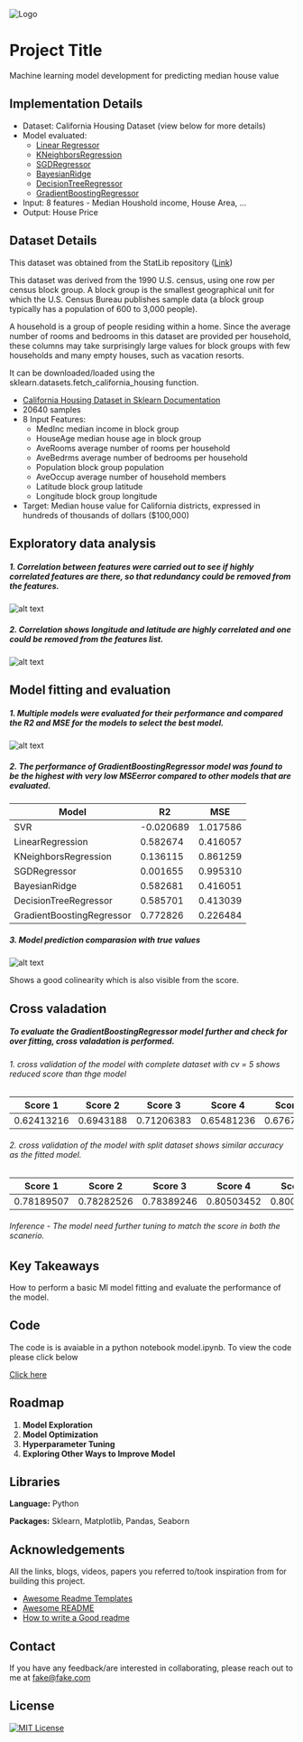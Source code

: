 ![Logo](https://dev-to-uploads.s3.amazonaws.com/uploads/articles/th5xamgrr6se0x5ro4g6.png)


# Project Title
Machine learning model development for predicting median house value 


## Implementation Details

- Dataset: California Housing Dataset (view below for more details)
- Model evaluated: 
  - [Linear Regressor](https://scikit-learn.org/stable/modules/generated/sklearn.linear_model.LinearRegression.html)
  - [KNeighborsRegression](https://scikit-learn.org/stable/modules/generated/sklearn.neighbors.KNeighborsRegressor.html)
  - [SGDRegressor](https://scikit-learn.org/stable/modules/generated/sklearn.linear_model.SGDRegressor.html)
  - [BayesianRidge](https://scikit-learn.org/stable/modules/generated/sklearn.linear_model.BayesianRidge.html)
  - [DecisionTreeRegressor](https://scikit-learn.org/stable/modules/generated/sklearn.tree.DecisionTreeRegressor.html)
  - [GradientBoostingRegressor](https://scikit-learn.org/stable/modules/generated/sklearn.ensemble.GradientBoostingRegressor.html)
- Input: 8 features - Median Houshold income, House Area, ...
- Output: House Price

## Dataset Details

This dataset was obtained from the StatLib repository ([Link](https://www.dcc.fc.up.pt/~ltorgo/Regression/cal_housing.html))

This dataset was derived from the 1990 U.S. census, using one row per census block group. A block group is the smallest geographical unit for which the U.S. Census Bureau publishes sample data (a block group typically has a population of 600 to 3,000 people).

A household is a group of people residing within a home. Since the average number of rooms and bedrooms in this dataset are provided per household, these columns may take surprisingly large values for block groups with few households and many empty houses, such as vacation resorts.

It can be downloaded/loaded using the sklearn.datasets.fetch_california_housing function.

- [California Housing Dataset in Sklearn Documentation](https://scikit-learn.org/stable/modules/generated/sklearn.datasets.fetch_california_housing.html)
- 20640 samples
- 8 Input Features: 
    - MedInc median income in block group
    - HouseAge median house age in block group
    - AveRooms average number of rooms per household
    - AveBedrms average number of bedrooms per household
    - Population block group population
    - AveOccup average number of household members
    - Latitude block group latitude
    - Longitude block group longitude
- Target: Median house value for California districts, expressed in hundreds of thousands of dollars ($100,000)
## Exploratory data analysis

##### 1. Correlation between features were carried out to see if highly correlated features are there, so that redundancy could be removed from the features. 

![alt text](https://github.com/sonti-roy/california_housing/blob/main/plots/correlation.png)

##### 2. Correlation shows longitude and latitude are highly correlated and one could be removed from the features list.
![alt text](https://github.com/sonti-roy/california_housing/blob/main/plots/latitude_longitude_scatter_plot.png)

## Model fitting and evaluation

##### 1. Multiple models were evaluated for their performance and compared the R2 and MSE for the models to select the best model.
![alt text](https://github.com/sonti-roy/california_housing/blob/main/plots/model_performance.png)

##### 2. The performance of GradientBoostingRegressor model was found to be the highest with very low MSEerror compared to other models that are evaluated.

| Model                     | R2        | MSE      |
|----------------------------|----------|----------|
| SVR                        | -0.020689| 1.017586 |
| LinearRegression           | 0.582674 | 0.416057 |
| KNeighborsRegression       | 0.136115 | 0.861259 |
| SGDRegressor               | 0.001655 | 0.995310 |
| BayesianRidge              | 0.582681 | 0.416051 |
| DecisionTreeRegressor      | 0.585701 | 0.413039 |
| GradientBoostingRegressor  | 0.772826 | 0.226484 |

##### 3. Model prediction comparasion with true values

![alt text](https://github.com/sonti-roy/california_housing/blob/main/plots/true_vs_prediction.png)

Shows a good colinearity which is also visible from the score.

## Cross valadation

##### To evaluate the GradientBoostingRegressor model further and check for over fitting, cross valadation is performed.

###### 1. cross validation of the model with complete dataset with cv = 5 shows reduced score than thge model
        
| Score 1      | Score 2      | Score 3      | Score 4      | Score 5      |
|--------------|--------------|--------------|--------------|--------------|
| 0.62413216   | 0.6943188    | 0.71206383   | 0.65481236   | 0.67672756   |

###### 2. cross validation of the model with split dataset shows similar accuracy as the fitted model.

| Score 1      | Score 2      | Score 3      | Score 4      | Score 5      |
|--------------|--------------|--------------|--------------|--------------|
| 0.78189507   | 0.78282526   | 0.78389246   | 0.80503452   | 0.80055348   |

###### Inference - The model need further tuning to match the score in both the scanerio.

## Key Takeaways

How to perform a basic Ml model fitting and evaluate the performance of the model.


## Code 

The code is is avaiable in a python notebook model.ipynb. To view the code please click below

[Click here](https://github.com/sonti-roy/california_housing/blob/main/model.ipynb)


## Roadmap

1. **Model Exploration**
2. **Model Optimization**
3. **Hyperparameter Tuning**
4. **Exploring Other Ways to Improve Model**

## Libraries 

**Language:** Python

**Packages:** Sklearn, Matplotlib, Pandas, Seaborn

## Acknowledgements

All the links, blogs, videos, papers you referred to/took inspiration from for building this project. 

 - [Awesome Readme Templates](https://awesomeopensource.com/project/elangosundar/awesome-README-templates)
 - [Awesome README](https://github.com/matiassingers/awesome-readme)
 - [How to write a Good readme](https://bulldogjob.com/news/449-how-to-write-a-good-readme-for-your-github-project)


## Contact

If you have any feedback/are interested in collaborating, please reach out to me at fake@fake.com


## License

[![MIT License](https://img.shields.io/badge/License-MIT-green.svg)](https://choosealicense.com/licenses/mit/)

